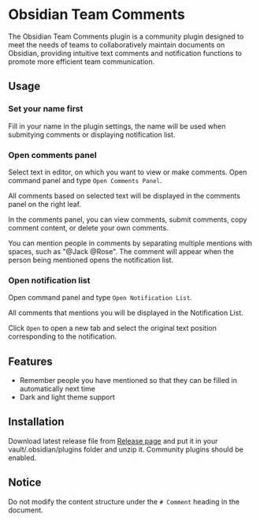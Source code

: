 # Obsidian Team Comments

The Obsidian Team Comments plugin is a community plugin designed to meet the needs of teams to collaboratively maintain documents on Obsidian, providing intuitive text comments and notification functions to promote more efficient team communication.

## Usage

### Set your name first

Fill in your name in the plugin settings, the name will be used when submitying comments or displaying notification list. 

### Open comments panel

Select text in editor, on which you want to view or make comments. Open command panel and type `Open Comments Panel`.

All comments based on selected text will be displayed in the comments panel on the right leaf.

In the comments panel, you can view comments, submit comments, copy comment content, or delete your own comments.

You can mention people in comments by separating multiple mentions with spaces, such as "@Jack @Rose". The comment will appear when the person being mentioned opens the notification list.

### Open notification list

Open command panel and type `Open Notification List`.

All comments that mentions you will be displayed in the Notification List. 

Click `Open` to open a new tab and select the original text position corresponding to the notification.

## Features

- Remember people you have mentioned so that they can be filled in automatically next time
- Dark and light theme support

## Installation

Download latest release file from [Release page](https://github.com/KangningShen/Obsidian-Team-Comments-Plugin/releases/download/1.0.5/obsidian-team-comments.zip) and put it in your vault/.obsidian/plugins folder and unzip it. Community plugins should be enabled.

## Notice

Do not modify the content structure under the `# Comment` heading in the document.